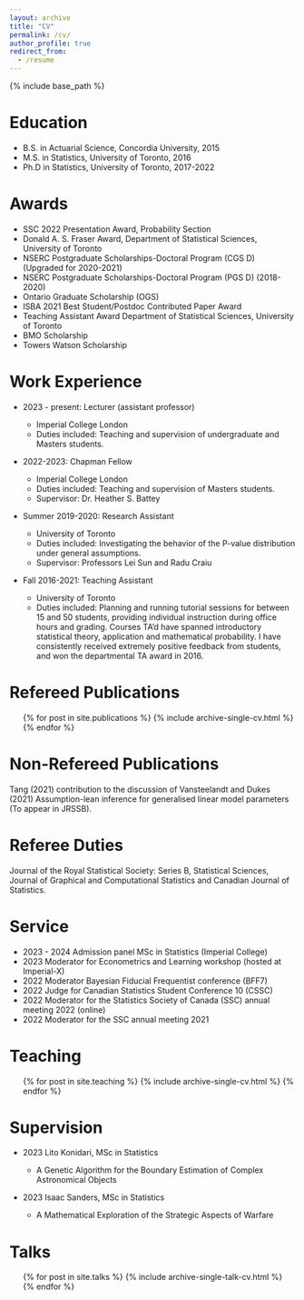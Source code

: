 ```yaml
---
layout: archive
title: "CV"
permalink: /cv/
author_profile: true
redirect_from:
  - /resume
---
```


{% include base_path %}

Education
======
* B.S. in Actuarial Science, Concordia University, 2015
* M.S. in Statistics, University of Toronto, 2016
* Ph.D in Statistics, University of Toronto, 2017-2022

Awards
======
* SSC 2022 Presentation Award, Probability Section
* Donald A. S. Fraser Award, Department of Statistical Sciences, University of Toronto
* NSERC Postgraduate Scholarships-Doctoral Program (CGS D) (Upgraded for 2020-2021) 
* NSERC Postgraduate Scholarships-Doctoral Program (PGS D) (2018-2020)
* Ontario Graduate Scholarship (OGS) 
* ISBA 2021 Best Student/Postdoc Contributed Paper Award
* Teaching Assistant Award Department of Statistical Sciences, University of Toronto
* BMO Scholarship 
* Towers Watson Scholarship

Work Experience
======
* 2023 - present: Lecturer (assistant professor)
  * Imperial College London
  * Duties included: Teaching and supervision of undergraduate and Masters students. 


* 2022-2023: Chapman Fellow
  * Imperial College London
  * Duties included: Teaching and supervision of Masters students.
  * Supervisor: Dr. Heather S. Battey

* Summer 2019-2020: Research Assistant
  * University of Toronto
  * Duties included: Investigating the behavior of the P-value distribution under general assumptions.
  * Supervisor: Professors Lei Sun and Radu Craiu

* Fall 2016-2021: Teaching Assistant
  * University of Toronto
  * Duties included: Planning and running tutorial sessions for between 15 and 50 students, providing individual instruction during office hours and grading. 
  Courses TA’d have spanned introductory statistical theory, application and
  mathematical probability. I have consistently received extremely positive
  feedback from students, and won the departmental TA award in 2016.
  
Refereed Publications
======
  <ul>{% for post in site.publications %}
    {% include archive-single-cv.html %}
  {% endfor %}</ul>
  
Non-Refereed Publications
======
Tang (2021) contribution to the discussion of Vansteelandt and Dukes (2021) Assumption-lean inference for generalised linear model parameters (To appear in JRSSB).
  
Referee Duties
======
Journal of the Royal Statistical Society: Series B, Statistical Sciences, Journal of Graphical and Computational Statistics and Canadian Journal of Statistics.

Service
======
* 2023 - 2024 Admission panel MSc in Statistics (Imperial College)
* 2023 Moderator for Econometrics and Learning workshop (hosted at Imperial-X)
* 2022 Moderator Bayesian Fiducial Frequentist conference (BFF7)
* 2022 Judge for Canadian Statistics Student Conference 10 (CSSC)
* 2022 Moderator for the Statistics Society of Canada (SSC) annual meeting 2022 (online)
* 2022 Moderator for the SSC annual meeting 2021

  
Teaching
======
  <ul>{% for post in site.teaching %}
    {% include archive-single-cv.html %}
  {% endfor %}</ul>

Supervision 
======
* 2023 Lito Konidari, MSc in Statistics
  * A Genetic Algorithm for the Boundary Estimation of Complex Astronomical Objects

* 2023 Isaac Sanders, MSc in Statistics
  * A Mathematical Exploration of the Strategic Aspects of Warfare  
  
Talks
======
  <ul>{% for post in site.talks %}
    {% include archive-single-talk-cv.html %}
  {% endfor %}</ul>

